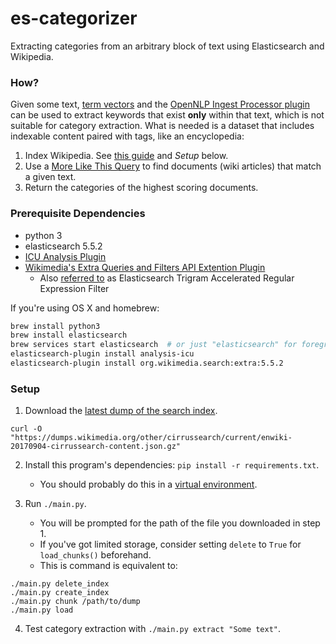 # es-categorizer 
Extracting categories from an arbitrary block of text using Elasticsearch and Wikipedia.

### How?

Given some text, [term vectors](https://www.elastic.co/guide/en/elasticsearch/reference/current/docs-termvectors.html) and the [OpenNLP Ingest Processor plugin](https://github.com/spinscale/elasticsearch-ingest-opennlp) can be used to extract keywords that exist **only** within that text, which is not suitable for category extraction. What is needed is a dataset that includes indexable content paired with tags, like an encyclopedia:

1. Index Wikipedia. See [this guide](https://www.elastic.co/blog/loading-wikipedia) and *Setup* below.
2. Use a [More Like This Query](https://www.elastic.co/guide/en/elasticsearch/reference/current/query-dsl-mlt-query.html) to find documents (wiki articles) that match a given text.
3. Return the categories of the highest scoring documents.

### Prerequisite Dependencies

- python 3
- elasticsearch 5.5.2
- [ICU Analysis Plugin](https://www.elastic.co/guide/en/elasticsearch/plugins/current/analysis-icu.html)
- [Wikimedia's Extra Queries and Filters API Extention Plugin](https://github.com/wikimedia/search-extra)
  - Also [referred to](https://www.elastic.co/guide/en/elasticsearch/plugins/current/api.html) as Elasticsearch Trigram Accelerated Regular Expression Filter

If you're using OS X and homebrew:
```bash
brew install python3
brew install elasticsearch
brew services start elasticsearch  # or just "elasticsearch" for foreground execution
elasticsearch-plugin install analysis-icu
elasticsearch-plugin install org.wikimedia.search:extra:5.5.2
```

### Setup

1. Download the [latest dump of the search index](https://dumps.wikimedia.org/other/cirrussearch/current/enwiki-20170904-cirrussearch-content.json.gz).
```
curl -O "https://dumps.wikimedia.org/other/cirrussearch/current/enwiki-20170904-cirrussearch-content.json.gz"
```

2. Install this program's dependencies: `pip install -r requirements.txt`.
    - You should probably do this in a [virtual environment](https://virtualenv.pypa.io/en/stable/).

3. Run `./main.py`.
    - You will be prompted for the path of the file you downloaded in step 1.
    - If you've got limited storage, consider setting `delete` to `True` for `load_chunks()` beforehand.
    - This is command is equivalent to:
```
./main.py delete_index
./main.py create_index
./main.py chunk /path/to/dump
./main.py load
```

4. Test category extraction with `./main.py extract "Some text"`.

